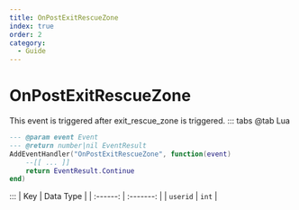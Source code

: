 ```yaml
---
title: OnPostExitRescueZone
index: true
order: 2
category:
  - Guide
---
```


# OnPostExitRescueZone
This event is triggered after exit_rescue_zone is triggered.
::: tabs
@tab Lua
```lua
--- @param event Event
--- @return number|nil EventResult
AddEventHandler("OnPostExitRescueZone", function(event)
    --[[ ... ]]
    return EventResult.Continue
end)
```

:::
|    Key   | Data Type |
| :------: | :-------: |
| `userid` |   `int`   |